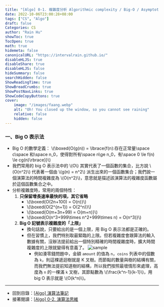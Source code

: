 ```yaml
---
title: "[Algo] 0-1. 複雜度分析 Algorithmic complexity / Big-O / Asymptotic analysis"
date: 2022-10-06T23:00:28+08:00
tags: ["CS", "Algo"]
draft: false
Categories: CS
author: "Rain Hu"
showToc: true
TocOpen: true
math: true
hidemeta: false
canonicalURL: "https://intervalrain.github.io/"
disableHLJS: true
disableShare: true
disableHLJS: false
hideSummary: false
searchHidden: false
ShowReadingTime: true
ShowBreadCrumbs: true
ShowPostNavLinks: true
ShowCodeCopyButtons: true
cover:
    image: "/images/faang.webp"
    alt: "Oh! You closed up the window, so you cannot see raining"
    relative: false
    hidden: false
---
```

### 一、Big O 表示法
+ Big O 的數學定義：
\\(\boxed{O(g(n)) = \lbrace{f(n):存在正常量\space c\space 和\space n_0，使得對所有\space n\ge n_0，有\space 0 \le f(n) \le cg(n)\rbrace}}\\)
+ 我們常用的 big O 表示法中的 \\(O\\) 其實代表了一個函數的集合，比方說 \\(O(n^2)\\) 代表著一個由 \\(g(n) = n^2\\) 派生出來的一個函數集合；我們說一個演算法的時間複雜度為 \\(O(n^2)\\)，意思就是描述該演算法的複雜度函數屬於這個函數集合之中。  
+ 分析複雜度時，常用的兩個特性：
    1. **只保留增長速率最快的項，其它省略**
        + \\(\boxed{O(2n+100) = O(n)}\\)
        + \\(\boxed{O(2^{n+1}) = O(2^n)}\\)
        + \\(\boxed{O(m+3n+99) = O(m+n)}\\)
        + \\(\boxed{O(n^3+999\times n^2+999\times n) = O(n^3)}\\)
    2. **Big O 記號表示複雜度的「上限」**
        + 換句話說，只要給出的是一個上限，用 Big O 表示法都是正確的。
        + 但在習慣上，我們特別取最緊臨的上限。但若複雜度會跟算法的輸入數據有關，沒辦法提前給出一個特別精確的時間複雜度時，擴大時間複雜度的上限就變得有意義了。
        ![sample](https://labuladong.github.io/algo/images/%e5%8a%a8%e6%80%81%e8%a7%84%e5%88%92%e8%af%a6%e8%a7%a3%e8%bf%9b%e9%98%b6/5.jpg)
            + 例如湊零錢問題中，金額 `amount` 的值為 `n`，`coins` 列表中的個數為 `k`，則這棵遞迴樹就是 K 叉樹。而節點的數量與樹的結構有關，而我們無法提前知道樹的結構，所以我們按照最壞情形來處理，高度為 `n` 的一棵滿 `k` 叉樹，其節點數為 \\(\frac{k^n-1}{k-1}\\)，用 big O 表示就是 \\(O(k^n)\\)。

---
+ 回到目錄：[[Algo] 演算法筆記](/posts/cs/algo)  
+ 接著閱讀：[[Algo] 0-2. 演算法思維](/posts/cs/algo/concept)